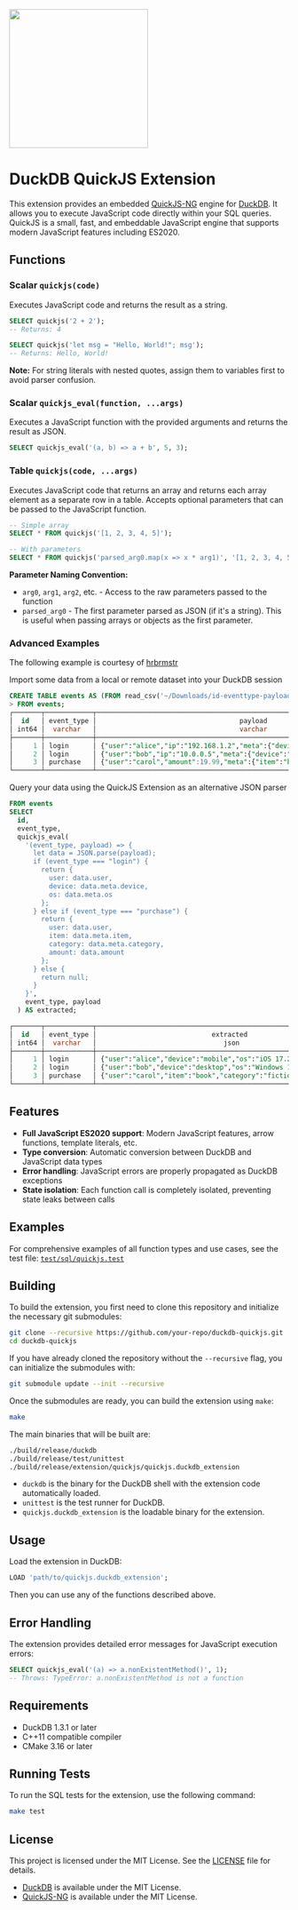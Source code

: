 <img src="https://github.com/user-attachments/assets/46a5c546-7e9b-42c7-87f4-bc8defe674e0" width=250 />

# DuckDB QuickJS Extension

This extension provides an embedded [QuickJS-NG](https://github.com/quickjs-ng/quickjs) engine for [DuckDB](https://duckdb.org/). It allows you to execute JavaScript code directly within your SQL queries. QuickJS is a small, fast, and embeddable JavaScript engine that supports modern JavaScript features including ES2020.

## Functions

### Scalar `quickjs(code)`
Executes JavaScript code and returns the result as a string.

```sql
SELECT quickjs('2 + 2');
-- Returns: 4

SELECT quickjs('let msg = "Hello, World!"; msg');
-- Returns: Hello, World!
```

**Note:** For string literals with nested quotes, assign them to variables first to avoid parser confusion.

### Scalar `quickjs_eval(function, ...args)`
Executes a JavaScript function with the provided arguments and returns the result as JSON.

```sql
SELECT quickjs_eval('(a, b) => a + b', 5, 3);
```

### Table `quickjs(code, ...args)`
Executes JavaScript code that returns an array and returns each array element as a separate row in a table. Accepts optional parameters that can be passed to the JavaScript function.

```sql
-- Simple array
SELECT * FROM quickjs('[1, 2, 3, 4, 5]');

-- With parameters
SELECT * FROM quickjs('parsed_arg0.map(x => x * arg1)', '[1, 2, 3, 4, 5]', 3);
```

**Parameter Naming Convention:**
- `arg0`, `arg1`, `arg2`, etc. - Access to the raw parameters passed to the function
- `parsed_arg0` - The first parameter parsed as JSON (if it's a string). This is useful when passing arrays or objects as the first parameter.

### Advanced Examples
The following example is courtesy of [hrbrmstr](https://dailydrop.hrbrmstr.dev/2025/06/27/drop-672-2025-06-27-if-it-walks-like-a/)

Import some data from a local or remote dataset into your DuckDB session

```sql
CREATE TABLE events AS (FROM read_csv('~/Downloads/id-eventtype-payload.csv'));
> FROM events;
┌───────┬────────────┬────────────────────────────────────────────────────────────────────────────────┐
│  id   │ event_type │                                    payload                                     │
│ int64 │  varchar   │                                    varchar                                     │
├───────┼────────────┼────────────────────────────────────────────────────────────────────────────────┤
│     1 │ login      │ {"user":"alice","ip":"192.168.1.2","meta":{"device":"mobile","os":"iOS 17.2"}} │
│     2 │ login      │ {"user":"bob","ip":"10.0.0.5","meta":{"device":"desktop","os":"Windows 11"}}   │
│     3 │ purchase   │ {"user":"carol","amount":19.99,"meta":{"item":"book","category":"fiction"}}    │
└───────┴────────────┴────────────────────────────────────────────────────────────────────────────────┘
```

Query your data using the QuickJS Extension as an alternative JSON parser

```sql
FROM events
SELECT
  id,
  event_type,
  quickjs_eval(
    '(event_type, payload) => {
      let data = JSON.parse(payload);
      if (event_type === "login") {
        return {
          user: data.user,
          device: data.meta.device,
          os: data.meta.os
        };
      } else if (event_type === "purchase") {
        return {
          user: data.user,
          item: data.meta.item,
          category: data.meta.category,
          amount: data.amount
        };
      } else {
        return null;
      }
    }',
    event_type, payload
  ) AS extracted;

┌───────┬────────────┬────────────────────────────────────────────────────────────────────┐
│  id   │ event_type │                             extracted                              │
│ int64 │  varchar   │                                json                                │
├───────┼────────────┼────────────────────────────────────────────────────────────────────┤
│     1 │ login      │ {"user":"alice","device":"mobile","os":"iOS 17.2"}                 │
│     2 │ login      │ {"user":"bob","device":"desktop","os":"Windows 11"}                │
│     3 │ purchase   │ {"user":"carol","item":"book","category":"fiction","amount":19.99} │
└───────┴────────────┴────────────────────────────────────────────────────────────────────┘
```

## Features

- **Full JavaScript ES2020 support**: Modern JavaScript features, arrow functions, template literals, etc.
- **Type conversion**: Automatic conversion between DuckDB and JavaScript data types
- **Error handling**: JavaScript errors are properly propagated as DuckDB exceptions
- **State isolation**: Each function call is completely isolated, preventing state leaks between calls

## Examples

For comprehensive examples of all function types and use cases, see the test file: [`test/sql/quickjs.test`](test/sql/quickjs.test)

## Building

To build the extension, you first need to clone this repository and initialize the necessary git submodules:

```sh
git clone --recursive https://github.com/your-repo/duckdb-quickjs.git
cd duckdb-quickjs
```

If you have already cloned the repository without the `--recursive` flag, you can initialize the submodules with:
```sh
git submodule update --init --recursive
```

Once the submodules are ready, you can build the extension using `make`:

```sh
make
```

The main binaries that will be built are:
```sh
./build/release/duckdb
./build/release/test/unittest
./build/release/extension/quickjs/quickjs.duckdb_extension
```
- `duckdb` is the binary for the DuckDB shell with the extension code automatically loaded.
- `unittest` is the test runner for DuckDB.
- `quickjs.duckdb_extension` is the loadable binary for the extension.

## Usage

Load the extension in DuckDB:

```sql
LOAD 'path/to/quickjs.duckdb_extension';
```

Then you can use any of the functions described above.

## Error Handling

The extension provides detailed error messages for JavaScript execution errors:

```sql
SELECT quickjs_eval('(a) => a.nonExistentMethod()', 1);
-- Throws: TypeError: a.nonExistentMethod is not a function
```

## Requirements

- DuckDB 1.3.1 or later
- C++11 compatible compiler
- CMake 3.16 or later

## Running Tests

To run the SQL tests for the extension, use the following command:

```sh
make test
```

## License

This project is licensed under the MIT License. See the [LICENSE](./LICENSE) file for details.

- [DuckDB](https://github.com/duckdb/duckdb) is available under the MIT License.
- [QuickJS-NG](https://github.com/quickjs-ng/quickjs) is available under the MIT License.
